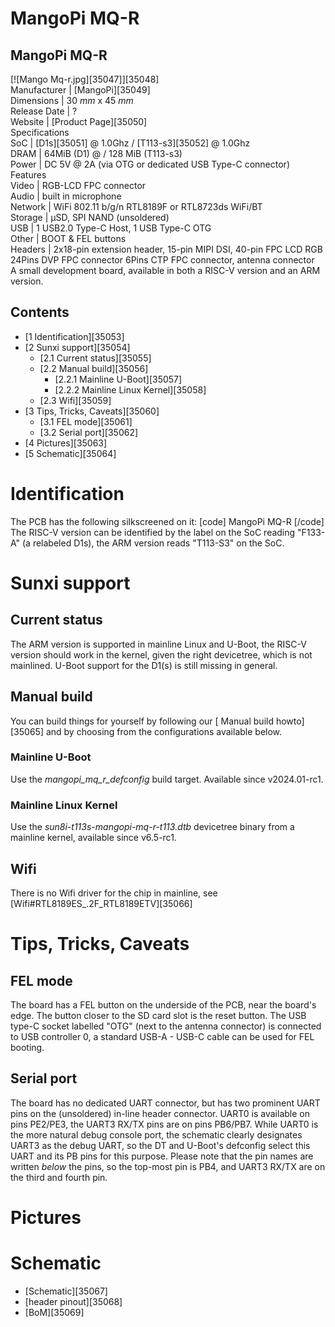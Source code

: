 # MangoPi MQ-R
MangoPi MQ-R  
---  
[![Mango Mq-r.jpg][35047]][35048]  
Manufacturer |  [MangoPi][35049]  
Dimensions |  30 _mm_ x 45 _mm_  
Release Date |  ?   
Website |  [Product Page][35050]  
Specifications   
SoC |  [D1s][35051] @ 1.0Ghz / [T113-s3][35052] @ 1.0Ghz   
DRAM |  64MiB (D1) @ / 128 MiB (T113-s3)   
Power |  DC 5V @ 2A (via OTG or dedicated USB Type-C connector)   
Features   
Video |  RGB-LCD FPC connector   
Audio |  built in microphone   
Network |  WiFi 802.11 b/g/n RTL8189F or RTL8723ds WiFi/BT   
Storage |  µSD, SPI NAND (unsoldered)   
USB |  1 USB2.0 Type-C Host, 1 USB Type-C OTG   
Other |  BOOT & FEL buttons   
Headers |  2x18-pin extension header, 15-pin MIPI DSI, 40-pin FPC LCD RGB 24Pins DVP FPC connector 6Pins CTP FPC connector, antenna connector   
A small development board, available in both a RISC-V version and an ARM version. 
## Contents
  * [1 Identification][35053]
  * [2 Sunxi support][35054]
    * [2.1 Current status][35055]
    * [2.2 Manual build][35056]
      * [2.2.1 Mainline U-Boot][35057]
      * [2.2.2 Mainline Linux Kernel][35058]
    * [2.3 Wifi][35059]
  * [3 Tips, Tricks, Caveats][35060]
    * [3.1 FEL mode][35061]
    * [3.2 Serial port][35062]
  * [4 Pictures][35063]
  * [5 Schematic][35064]

# Identification
The PCB has the following silkscreened on it: 
[code] 
    MangoPi
    MQ-R
[/code]
The RISC-V version can be identified by the label on the SoC reading "F133-A" (a relabeled D1s), the ARM version reads "T113-S3" on the SoC. 
# Sunxi support
## Current status
The ARM version is supported in mainline Linux and U-Boot, the RISC-V version should work in the kernel, given the right devicetree, which is not mainlined. U-Boot support for the D1(s) is still missing in general. 
## Manual build
You can build things for yourself by following our [ Manual build howto][35065] and by choosing from the configurations available below. 
### Mainline U-Boot
Use the _mangopi_mq_r_defconfig_ build target. Available since v2024.01-rc1. 
### Mainline Linux Kernel
Use the _sun8i-t113s-mangopi-mq-r-t113.dtb_ devicetree binary from a mainline kernel, available since v6.5-rc1. 
## Wifi
There is no Wifi driver for the chip in mainline, see [Wifi#RTL8189ES_.2F_RTL8189ETV][35066]
# Tips, Tricks, Caveats
## FEL mode
The board has a FEL button on the underside of the PCB, near the board's edge. The button closer to the SD card slot is the reset button. 
The USB type-C socket labelled "OTG" (next to the antenna connector) is connected to USB controller 0, a standard USB-A - USB-C cable can be used for FEL booting. 
## Serial port
The board has no dedicated UART connector, but has two prominent UART pins on the (unsoldered) in-line header connector. UART0 is available on pins PE2/PE3, the UART3 RX/TX pins are on pins PB6/PB7. While UART0 is the more natural debug console port, the schematic clearly designates UART3 as the debug UART, so the DT and U-Boot's defconfig select this UART and its PB pins for this purpose. 
Please note that the pin names are written _below_ the pins, so the top-most pin is PB4, and UART3 RX/TX are on the third and fourth pin. 
# Pictures
# Schematic
  * [Schematic][35067]
  * [header pinout][35068]
  * [BoM][35069]
